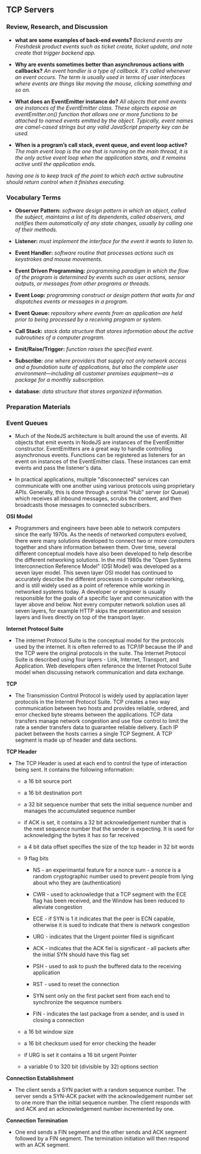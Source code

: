 ## TCP Servers

### Review, Research, and Discussion

- **what are some examples of back-end events?**
  _Backend events are Freshdesk product events such as ticket create, ticket update, and note create that trigger backend app._

* **Why are events sometimes better than asynchronous actions with callbacks?**
  _An event handler is a type of callback. It's called whenever an event occurs. The term is usually used in terms of user interfaces where events are things like moving the mouse, clicking something and so on._

* **What does an EventEmitter instance do?**
  _All objects that emit events are instances of the EventEmitter class. These objects expose an eventEmitter.on() function that allows one or more functions to be attached to named events emitted by the object. Typically, event names are camel-cased strings but any valid JavaScript property key can be used._

* **When is a program’s call stack, event queue, and event loop active?**
  _The main event loop is the one that is running on the main thread, it is the only active event loop when the application starts, and it remains active until the application ends._

_having one is to keep track of the point to which each active subroutine should return control when it finishes executing._

### Vocabulary Terms

- **Observer Pattern:** _software design pattern in which an object, called the subject, maintains a list of its dependents, called observers, and notifies them automatically of any state changes, usually by calling one of their methods._

- **Listener:** _must implement the interface for the event it wants to listen to._

- **Event Handler:** _software routine that processes actions such as keystrokes and mouse movements._

- **Event Driven Programming:** _programming paradigm in which the flow of the program is determined by events such as user actions, sensor outputs, or messages from other programs or threads._

- **Event Loop:** _programming construct or design pattern that waits for and dispatches events or messages in a program._

- **Event Queue:** _repository where events from an application are held prior to being processed by a receiving program or system._

- **Call Stack:** _stack data structure that stores information about the active subroutines of a computer program._

- **Emit/Raise/Trigger:** _function raises the specified event._

- **Subscribe:** _one where providers that supply not only network access and a foundation suite of applications, but also the complete user environment—including all customer premises equipment—as a package for a monthly subscription._

- **database:** _data structure that stores organized information._

### Preparation Materials

### Event Queues

- Much of the NodeJS architecture is built around the use of events. All objects that emit events in NodeJS are instances of the EventEmitter constructor. EventEmitters are a great way to handle controlling asynchronous events. Functions can be registered as listeners for an event on instances of the EventEmitter class. These instances can emit events and pass the listener's data.

* In practical applications, multiple "disconnected" services can communicate with one another using various protocols using proprietary APIs. Generally, this is done through a central "Hub" server (or Queue) which receives all inbound messages, scrubs the content, and then broadcasts those messages to connected subscribers.

**OSI Model**

- Programmers and engineers have been able to network computers since the early 1970s. As the needs of networked computers evolved, there were many solutions developed to connect two or more computers together and share information between them. Over time, several different conceptual models have also been developed to help describe the different networking solutions. In the mid 1980s the "Open Systems Interconnection Reference Model" (OSI Model) was developed as a seven layer model. This seven layer OSI model has continued to accurately describe the different processes in computer networking, and is still widely used as a point of reference while working in networked systems today. A developer or engineer is usually responsible for the goals of a specific layer and communication with the layer above and below. Not every computer network solution uses all seven layers, for example HTTP skips the presentation and session layers and lives directly on top of the transport layer.

**Internet Protocol Suite**

- The internet Protocol Suite is the conceptual model for the protocols used by the internet. It is often referred to as TCP/IP because the IP and the TCP were the original protocols in the suite. The Internet Protocol Suite is described using four layers - Link, Internet, Transport, and Application. Web developers often reference the Internet Protocol Suite model when discussing network communication and data exchange.

**TCP**

- The Transmission Control Protocol is widely used by applacation layer protocols in the Internet Protocol Suite. TCP creates a two way communication between two hosts and provides reliable, ordered, and error checked byte streams between the applications. TCP data transfers manage network congestion and use flow control to limit the rate a sender transfers data to guarantee reliable delivery. Each IP packet between the hosts carries a single TCP Segment. A TCP segment is made up of header and data sections.

**TCP Header**

- The TCP Header is used at each end to control the type of interaction being sent. It contains the following information:

  - a 16 bit source port

  - a 16 bit destination port

  - a 32 bit sequence number that sets the initial sequence number and manages the accumulated sequence number

  - if ACK is set, it contains a 32 bit acknowledgement number that is the next sequence number that the sender is expecting. It is used for acknowledging the bytes it has so far received

  - a 4 bit data offset specifies the size of the tcp header in 32 bit words

  - 9 flag bits

    - NS - an experimantal feature for a nonce sum - a nonce is a random cryptographic number used to prevent people from lying about who they are (authentication)

    - CWR - used to acknowledge that a TCP segment with the ECE flag has been received, and the Window has been reduced to alleviate congestion

    - ECE - if SYN is 1 it indicates that the peer is ECN capable, otherwise it is sued to indicate that there is network congestion

    - URG - indicates that the Urgent pointer filed is significant

    - ACK - indicates that the ACK fiel is significant - all packets after the initial SYN should have this flag set

    - PSH - used to ask to push the buffered data to the receiving application

    - RST - used to reset the connection

    - SYN sent only on the first packet sent from each end to synchronize the sequence numbers

    - FIN - indicates the last package from a sender, and is used in closing a connection

  - a 16 bit window size

  - a 16 bit checksum used for error checking the header

  - if URG is set it contains a 16 bit urgent Pointer

  - a variable 0 to 320 bit (divisible by 32) options section

**Connection Establishment**

- The client sends a SYN packet with a random sequence number. The server sends a SYN-ACK packet with the acknowledgement number set to one more than the initial sequence number. The client responds with and ACK and an acknowledgement number incremented by one.

**Connection Termination**

- One end sends a FIN segment and the other sends and ACK segment followed by a FIN segment. The termination initiation will then respond with an ACK segment.
